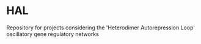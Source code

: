 # HAL
Repository for projects considering the 'Heterodimer Autorepression Loop' oscillatory gene regulatory networks
